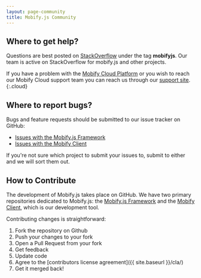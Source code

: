 ```yaml
---
layout: page-community
title: Mobify.js Community
---
```


## Where to get help?

Questions are best posted on [StackOverflow](http://stackoverflow.com/) under 
the tag **mobifyjs**. Our team is active on StackOverflow for mobify.js and 
other projects.

If you have a problem with the [Mobify Cloud Platform](https://cloud.mobify.com/) 
or you wish to reach our Mobify Cloud support team you can reach us through our 
[support site](https://support.mobify.com/).
{:.cloud}

## Where to report bugs?

Bugs and feature requests should be submitted to our issue tracker on GitHub:

  - [Issues with the Mobify.js Framework](https://github.com/mobify/mobifyjs/issues)
  - [Issues with the Mobify Client](https://github.com/mobify/mobify-client/issues)

If you're not sure which project to submit your issues to, submit to either and 
we will sort them out.

## How to Contribute

The development of Mobify.js takes place on GitHub. We have two primary 
repositories dedicated to Mobify.js: the [Mobify.js Framework](https://github.com/mobify/mobifyjs) 
and the [Mobify Client](https://github.com/mobify/mobify-client), which is our 
development tool.

Contributing changes is straightforward:

  1. Fork the repository on Github
  2. Push your changes to your fork
  3. Open a Pull Request from your fork
  4. Get feedback
  5. Update code
  6. Agree to the [contributors license agreement]({{ site.baseurl }}/cla/)
  7. Get it merged back!
